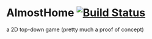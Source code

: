 AlmostHome [![Build Status](https://travis-ci.org/cebarks/AlmostHome.png)](https://travis-ci.org/cebarks/AlmostHome)
==========

a 2D top-down game (pretty much a proof of concept)
